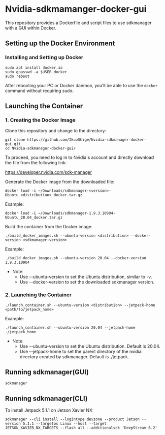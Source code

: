 # Nvidia-sdkmamanger-docker-gui

This repository provides a Dockerfile and script files to use sdkmanager with a GUI within Docker.

## Setting up the Docker Environment

### Installing and Setting up Docker

```shell
sudo apt install docker.io
sudo gpasswd -a $USER docker
sudo reboot
```

After rebooting your PC or Docker daemon, you'll be able to use the `docker` command without requiring sudo.

## Launching the Container

### 1. Creating the Docker Image

Clone this repository and change to the directory:
```shell
git clone https://github.com/IkuoShige/Nvidia-sdkmanager-docker-gui.git
cd Nvidia-sdkmanager-docker-gui/
```

To proceed, you need to log in to Nvidia's account and directly download the file from the following link:

https://developer.nvidia.com/sdk-manager

Generate the Docker image from the downloaded file:

```shell
docker load -i ~/Downloads/sdkmanager-<version>-Ubuntu_<distribution>_docker.tar.gz
```

Example:
```shell
docker load -i ~/Downloads/sdkmanager-1.9.3.10904-Ubuntu_20.04_docker.tar.gz
```

Build the container from the Docker image:
```shell
./build_docker_images.sh --ubuntu-version <distribution> --docker-version <sdkmanager-version>
```

Example:
```shell
./build_docker_images.sh --ubuntu-version 20.04 --docker-version 1.9.3.10904
```

* Note:
    * Use --ubuntu-version to set the Ubuntu distribution, similar to -v.
    * Use --docker-version to set the downloaded sdkmanager version.

### 2. Launching the Container

```shell
./launch_container.sh --ubuntu-version <distribution> --jetpack-home <path/to/jetpack_home>
```

Example:
```shell
./launch_container.sh --ubuntu-version 20.04 --jetpack-home ./jetpack_home
```

* Note:
    * Use --ubuntu-version to set the Ubuntu distribution. Default is 20.04.
    * Use --jetpack-home to set the parent directory of the nvidia directory created by sdkmanager. Default is ./jetpack.

## Running sdkmanager(GUI)

```shell
sdkmanager
```

## Running sdkmanager(CLI)

To install Jetpack 5.1.1 on Jetson Xavier NX:
```shell
sdkmanager --cli install --logintype devzone --product Jetson --version 5.1.1 --targetos Linux --host --target JETSON_XAVIER_NX_TARGETS --flash all --additionalsdk 'DeepStream 6.2'
```